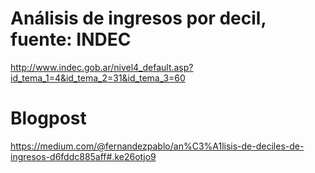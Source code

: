 # Análisis de ingresos por decil, fuente: INDEC

http://www.indec.gob.ar/nivel4_default.asp?id_tema_1=4&id_tema_2=31&id_tema_3=60

# Blogpost

https://medium.com/@fernandezpablo/an%C3%A1lisis-de-deciles-de-ingresos-d6fddc885aff#.ke26otjo9

